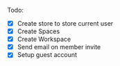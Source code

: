 Todo:

- [x] Create store to store current user
- [x] Create Spaces
- [x] Create Workspace
- [x] Send email on member invite
- [x] Setup guest account
